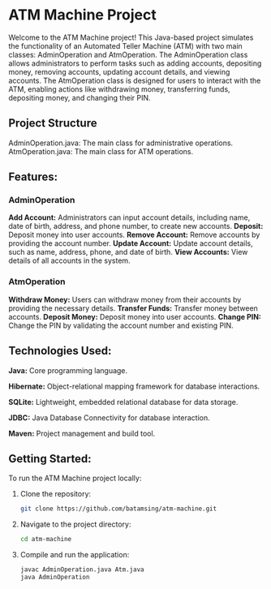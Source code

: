# ATM Machine Project
Welcome to the ATM Machine project! This Java-based project simulates the functionality of an Automated Teller Machine (ATM) with two main classes: AdminOperation and AtmOperation. The AdminOperation class allows administrators to perform tasks such as adding accounts, depositing money, removing accounts, updating account details, and viewing accounts. The AtmOperation class is designed for users to interact with the ATM, enabling actions like withdrawing money, transferring funds, depositing money, and changing their PIN.

## Project Structure
AdminOperation.java: The main class for administrative operations.
AtmOperation.java: The main class for ATM operations.

## Features:
### AdminOperation
**Add Account:** Administrators can input account details, including name, date of birth, address, and phone number, to create new accounts.
**Deposit:** Deposit money into user accounts.
**Remove Account:** Remove accounts by providing the account number.
**Update Account:** Update account details, such as name, address, phone, and date of birth.
**View Accounts:** View details of all accounts in the system.
### AtmOperation
**Withdraw Money:** Users can withdraw money from their accounts by providing the necessary details.
**Transfer Funds:** Transfer money between accounts.
**Deposit Money:** Deposit money into user accounts.
**Change PIN:** Change the PIN by validating the account number and existing PIN.


## Technologies Used:
**Java:** Core programming language.

**Hibernate:** Object-relational mapping framework for database interactions.

**SQLite:** Lightweight, embedded relational database for data storage.

**JDBC:** Java Database Connectivity for database interaction.

**Maven:** Project management and build tool.

## Getting Started:
To run the ATM Machine project locally:

1. Clone the repository:

    ```bash
    git clone https://github.com/batamsing/atm-machine.git
    ```

2. Navigate to the project directory:

    ```bash
    cd atm-machine
    ```

3. Compile and run the application:

    ```bash
    javac AdminOperation.java Atm.java
    java AdminOperation
    ```
